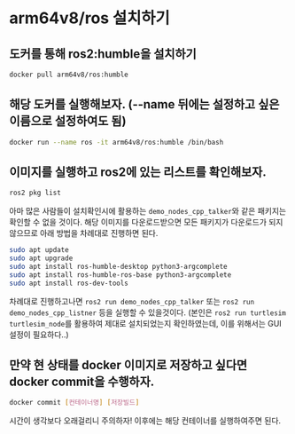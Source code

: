 # arm64v8/ros 설치하기

## 도커를 통해 ros2:humble을 설치하기

```bash
docker pull arm64v8/ros:humble
```

## 해당 도커를 실행해보자. (--name 뒤에는 설정하고 싶은 이름으로 설정하여도 됨)

```bash
docker run --name ros -it arm64v8/ros:humble /bin/bash
```

## 이미지를 실행하고 ros2에 있는 리스트를 확인해보자.

```bash
ros2 pkg list
```

아마 많은 사람들이 설치확인시에 활용하는 `demo_nodes_cpp_talker`와 같은 패키지는 확인할 수 없을 것이다. 해당 이미지를 다운로드받으면 모든 패키지가 다운로드가 되지 않으므로 아래 방법을 차례대로 진행하면 된다.

```bash
sudo apt update
sudo apt upgrade
sudo apt install ros-humble-desktop python3-argcomplete
sudo apt install ros-humble-ros-base python3-argcomplete
sudo apt install ros-dev-tools
```

차례대로 진행하고나면  `ros2 run demo_nodes_cpp_talker` 또는 `ros2 run demo_nodes_cpp_listner` 등을 실행할 수 있을것이다. (본인은 `ros2 run turtlesim turtlesim_node`를 활용하여 제대로 설치되었는지 확인하였는데, 이를 위해서는 GUI 설정이 필요하다..)

## 만약 현 상태를 docker 이미지로 저장하고 싶다면 docker commit을 수행하자.

```bash
docker commit [컨테이너명] [저장빌드]
```

시간이 생각보다 오래걸리니 주의하자! 이후에는 해당 컨테이너를 실행하여주면 된다. 
